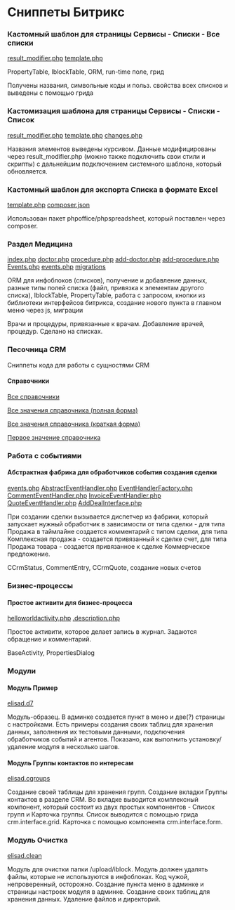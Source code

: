 # Сниппеты Битрикс

### Кастомный шаблон для страницы Сервисы - Списки - Все списки

[result_modifier.php](https://github.com/elisad5791/bx-snippets/blob/main/local/templates/.default/components/bitrix/lists.lists/.default/result_modifier.php)
[template.php](https://github.com/elisad5791/bx-snippets/blob/main/local/templates/.default/components/bitrix/lists.lists/.default/template.php)

PropertyTable, IblockTable, ORM, run-time поле, грид

Получены названия, символьные коды и польз. свойства всех списков и выведены с помощью грида

### Кастомизация шаблона для страницы Сервисы - Списки - Список

[result_modifier.php](https://github.com/elisad5791/bx-snippets/blob/main/local/templates/.default/components/bitrix/lists.list/.default/result_modifier.php)
[template.php](https://github.com/elisad5791/bx-snippets/blob/main/local/templates/.default/components/bitrix/lists.list/.default/template.php)
[changes.php](https://github.com/elisad5791/bx-snippets/blob/main/local/templates/.default/components/bitrix/lists.list/.default/include/changes.php)

Названия элементов выведены курсивом. Данные модифицированы через result_modifier.php (можно также подключить свои стили и скрипты) с дальнейшим подключением системного шаблона, который обновляется.

### Кастомный шаблон для экспорта Списка в формате Excel

[template.php](https://github.com/elisad5791/bx-snippets/blob/main/local/templates/.default/components/bitrix/lists.export.excel/.default/template.php)
[composer.json](https://github.com/elisad5791/bx-snippets/blob/main/local/composer.json)

Использован пакет phpoffice/phpspreadsheet, который поставлен через composer. 

### Раздел Медицина

[index.php](https://github.com/elisad5791/bx-snippets/blob/main/medicine/index.php)
[doctor.php](https://github.com/elisad5791/bx-snippets/blob/main/medicine/doctor.php)
[procedure.php](https://github.com/elisad5791/bx-snippets/blob/main/medicine/procedure.php)
[add-doctor.php](https://github.com/elisad5791/bx-snippets/blob/main/medicine/add-doctor.php)
[add-procedure.php](https://github.com/elisad5791/bx-snippets/blob/main/medicine/add-procedure.php)
[Events.php](https://github.com/elisad5791/bx-snippets/blob/main/local/classes/Events.php)
[events.php](https://github.com/elisad5791/bx-snippets/blob/main/local/php_interface/include/events.php)
[migrations](https://github.com/elisad5791/bx-snippets/tree/main/local/php_interface/migrations)

ORM для инфоблоков (списков), получение и добавление данных, разные типы полей списка (файл, привязка к элементам другого списка), IblockTable, PropertyTable, работа с запросом, кнопки из библиотеки интерфейсов битрикса, создание нового пункта в главном меню через js, миграции

Врачи и  процедуры, привязанные к врачам. Добавление врачей, процедур. Сделано на списках.

### Песочница CRM

Сниппеты кода для работы с сущностями CRM

#### Справочники

[Все справочники](https://github.com/elisad5791/bx-snippets/blob/main/crm_sandbox/all-refs.php)

[Все значения справочника (полная форма)](https://github.com/elisad5791/bx-snippets/blob/main/crm_sandbox/ref-all-values.php)

[Все значения справочника (краткая форма)](https://github.com/elisad5791/bx-snippets/blob/main/crm_sandbox/ref-all-values-short.php)

[Первое значение справочника](https://github.com/elisad5791/bx-snippets/blob/main/crm_sandbox/ref-first-value.php)

### Работа с событиями

#### Абстрактная фабрика для обработчиков события создания сделки

[events.php](https://github.com/elisad5791/bx-snippets/blob/main/local/php_interface/include/events.php)
[AbstractEventHandler.php](https://github.com/elisad5791/bx-snippets/blob/main/local/classes/DealAddHandlers/AbstractEventHandler.php)
[EventHandlerFactory.php](https://github.com/elisad5791/bx-snippets/blob/main/local/classes/DealAddHandlers/EventHandlerFactory.php)
[CommentEventHandler.php](https://github.com/elisad5791/bx-snippets/blob/main/local/classes/DealAddHandlers/CommentEventHandler.php)
[InvoiceEventHandler.php](https://github.com/elisad5791/bx-snippets/blob/main/local/classes/DealAddHandlers/InvoiceEventHandler.php)
[QuoteEventHandler.php](https://github.com/elisad5791/bx-snippets/blob/main/local/classes/DealAddHandlers/QuoteEventHandler.php)
[AddDealInterface.php](https://github.com/elisad5791/bx-snippets/blob/main/local/classes/DealAddHandlers/AddDealInterface.php)

При создании сделки вызывается диспетчер из фабрики, который запускает нужный обработчик в зависимости от типа сделки - для типа Продажа в таймлайне создается комментарий с типом сделки, для типа Комплексная продажа - создается привязанный к сделке счет, для типа Продажа товара - создается привязанное к сделке Коммерческое предложение. 

CCrmStatus, CommentEntry, CCrmQuote, создание новых счетов

### Бизнес-процессы

#### Простое активити для бизнес-процесса

[helloworldactivity.php](https://github.com/elisad5791/bx-snippets/blob/main/local/activities/custom/helloworldactivity/helloworldactivity.php)
[.description.php](https://github.com/elisad5791/bx-snippets/blob/main/local/activities/custom/helloworldactivity/.description.php)

Простое активити, которое делает запись в журнал. Задаются обращение и комментарий.

BaseActivity, PropertiesDialog

### Модули

#### Модуль Пример

[elisad.d7](https://github.com/elisad5791/bx-snippets/tree/main/local/modules/elisad.d7)

Модуль-образец.
В админке создается пункт в меню и две(?) страницы с настройками.
Есть примеры создания своих таблиц для хранения данных, заполнения их тестовыми данными, подключения обработчиков событий и агентов.
Показано, как выполнить установку/удаление модуля в несколько шагов.

#### Модуль Группы контактов по интересам

[elisad.cgroups](https://github.com/elisad5791/bx-snippets/tree/main/local/modules/elisad.cgroups)

Создание своей таблицы для хранения групп. Создание вкладки Группы контактов в разделе CRM. Во вкладке выводится комплексный компонент, который состоит из двух простых компонентов - Список групп и Карточка группы. Список выводится с помощью грида crm.interface.grid. Карточка с помощью компонента crm.interface.form.

### Модуль Очистка

[elisad.clean](https://github.com/elisad5791/bx-snippets/tree/main/local/modules/elisad.clean)

Модуль для очистки папки /upload/iblock. Модуль должен удалять файлы, которые не используются в инфоблоках. Код чужой, непроверенный, осторожно.
Создание пункта меню в админке и страницы настроек модуля в админке.
Создание своих таблиц для хранения данных.
Удаление файлов и директорий.

